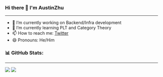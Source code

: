 ### Hi there 👋 I'm AustinZhu
---

- 🔭 I’m currently working on Backend/Infra development
- 🌱 I’m currently learning PLT and Category Theory
- 📫 How to reach me: [Twitter](https://twitter.com/austinzhu123)
- 😄 Pronouns: He/Him

### 📊 GitHub Stats:
---
![](https://github-readme-stats.vercel.app/api?username=AustinZhu&theme=algolia&show_icons=true&count_private=true)
![](https://github-profile-summary-cards.vercel.app/api/cards/most-commit-language?username=AustinZhu&theme=github_dark)
